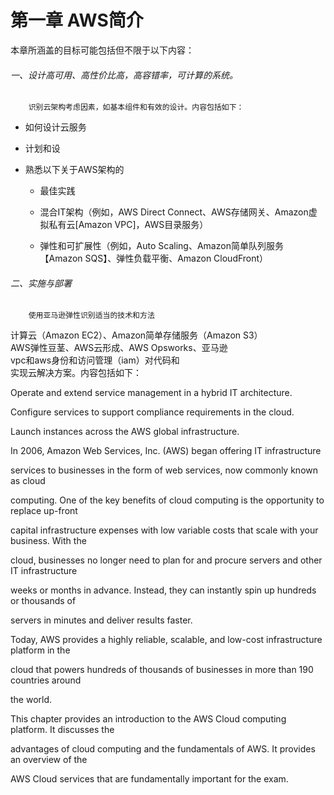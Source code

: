 # 第一章 AWS简介

本章所涵盖的目标可能包括但不限于以下内容：

###### 一、设计高可用、高性价比高，高容错率，可计算的系统。

```
    识别云架构考虑因素，如基本组件和有效的设计。内容包括如下：
```

* 如何设计云服务

* 计划和设

* 熟悉以下关于AWS架构的

  * 最佳实践

  * 混合IT架构（例如，AWS Direct Connect、AWS存储网关、Amazon虚拟私有云\[Amazon VPC\]，AWS目录服务）

  * 弹性和可扩展性（例如，Auto Scaling、Amazon简单队列服务【Amazon SQS】、弹性负载平衡、Amazon CloudFront）

###### 二、实施与部署

```
    使用亚马逊弹性识别适当的技术和方法
```

计算云（Amazon EC2）、Amazon简单存储服务（Amazon S3）  
AWS弹性豆茎、AWS云形成、AWS Opsworks、亚马逊  
vpc和aws身份和访问管理（iam）对代码和  
实现云解决方案。内容包括如下：

Operate and extend service management in a hybrid IT architecture.

Configure services to support compliance requirements in the cloud.

Launch instances across the AWS global infrastructure.

In 2006, Amazon Web Services, Inc. \(AWS\) began offering IT infrastructure

services to businesses in the form of web services, now commonly known as cloud

computing. One of the key benefits of cloud computing is the opportunity to replace up-front

capital infrastructure expenses with low variable costs that scale with your business. With the

cloud, businesses no longer need to plan for and procure servers and other IT infrastructure

weeks or months in advance. Instead, they can instantly spin up hundreds or thousands of

servers in minutes and deliver results faster.

Today, AWS provides a highly reliable, scalable, and low-cost infrastructure platform in the

cloud that powers hundreds of thousands of businesses in more than 190 countries around

the world.

This chapter provides an introduction to the AWS Cloud computing platform. It discusses the

advantages of cloud computing and the fundamentals of AWS. It provides an overview of the

AWS Cloud services that are fundamentally important for the exam.

